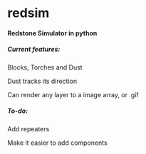 # redsim
#### Redstone Simulator in python
##### Current features:
Blocks, Torches and Dust

Dust tracks its direction

Can render any layer to a image array, or .gif
##### To-do:
Add repeaters

Make it easier to add components